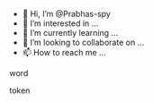 - 👋 Hi, I’m @Prabhas-spy
- 👀 I’m interested in ...
- 🌱 I’m currently learning ...
- 💞️ I’m looking to collaborate on ...
- 📫 How to reach me ...

<!---
Prabhas-spy/Prabhas-spy is a ✨ special ✨ repository because its `README.md` (this file) appears on your GitHub profile.
You can click the Preview link to take a look at your changes.
--->word
token

